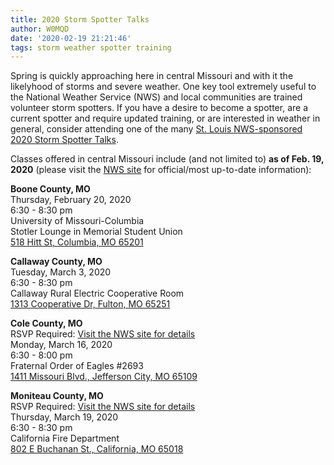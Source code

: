 ```yaml
---
title: 2020 Storm Spotter Talks
author: W0MQD
date: '2020-02-19 21:21:46'
tags: storm weather spotter training
---
```


Spring is quickly approaching here in central Missouri and with it the likelyhood of storms and severe weather. One key tool extremely useful to the National Weather Service (NWS) and local communities are trained volunteer storm spotters. If you have a desire to become a spotter, are a current spotter and require updated training, or are interested in weather in general, consider attending one of the many <a target="_blank" href="https://noaa.maps.arcgis.com/apps/MapSeries/index.html?appid=4b68b0f227a346739061e78d94d09950">St. Louis NWS-sponsored 2020 Storm Spotter Talks</a>.

Classes offered in central Missouri include (and not limited to) **as of Feb. 19, 2020** (please visit the <a target="_blank" href="https://noaa.maps.arcgis.com/apps/MapSeries/index.html?appid=4b68b0f227a346739061e78d94d09950">NWS site</a> for official/most up-to-date information):

**Boone County, MO**<br>
Thursday, February 20, 2020<br>
6:30 - 8:30 pm<br>
University of Missouri-Columbia<br>
Stotler Lounge in Memorial Student Union<br>
<a target="_blank" href="https://maps.google.com/?q=518+Hitt+St+Columbia+MO+65201">518 Hitt St, Columbia, MO 65201</a><br>

**Callaway County, MO**<br>
Tuesday, March 3, 2020<br>
6:30 - 8:30 pm<br>
Callaway Rural Electric Cooperative Room<br>
<a target="_blank" href="https://maps.google.com/?q=Cooperative+Dr+Fulton+MO+65251">1313 Cooperative Dr, Fulton, MO 65251</a><br>

**Cole County, MO**<br>
RSVP Required: <a target="_blank" href="https://noaa.maps.arcgis.com/apps/MapSeries/index.html?appid=4b68b0f227a346739061e78d94d09950">Visit the NWS site for details</a><br>
Monday, March 16, 2020<br>
6:30 - 8:00 pm<br>
Fraternal Order of Eagles #2693<br>
<a target="_blank" href="https://maps.google.com/?q=1411+Missouri+Blvd+Jefferson+City+MO+65109">1411 Missouri Blvd., Jefferson City, MO 65109</a><br>

**Moniteau County, MO**<br>
RSVP Required: <a target="_blank" href="https://noaa.maps.arcgis.com/apps/MapSeries/index.html?appid=4b68b0f227a346739061e78d94d09950">Visit the NWS site for details</a><br>
Thursday, March 19, 2020<br>
6:30 - 8:30 pm<br>
California Fire Department<br>
<a target="_blank" href="https://maps.google.com/?q=802+E+Buchanan+St+California+MO+65018">802 E Buchanan St., California, MO 65018</a><br>
